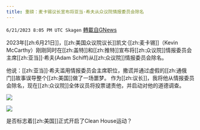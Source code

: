 ```yaml
---
title: 重磅：麦卡锡议长宣布将亚当·希夫从众议院情报委员会除名
---
```

`6/21/2023 8:05 PM UTC Skagen` [轉載自GNews](https://gnews.org/articles/1401939)

2023年[[zh:6月21日]]，[[zh:美国众议院议长]]凯文·[[zh:麦卡锡]]（Kevin McCarthy）刚刚同时在[[zh:盖特]]和[[zh:推特]]宣布将[[zh:众议院]]情报委员会主席[[zh:亚当]]·希夫(Adam Schiff)从[[zh:众议院]]情报委员会除名。

他说：[[zh:亚当]]·希夫滥用情报委员会主席职位，撒谎并通过虚假的[[zh:通俄门]]故事误导整个[[zh:美国]]做了一场噩梦。 作为[[zh:议长]]，我将他从情报委员会除名，现在[[zh:众议院]]全体议员将投票谴责他，并启动对他的道德调查。


![](https://ipfs.gnews.org/ipfs/QmR31jnKTiwUBRhE6WrqGxGS3CZS2FZbrMZJKVJWzTCjmH?filename=Screenshot_2023-06-21_at_21.53.52.png)


![](https://ipfs.gnews.org/ipfs/QmcLawr1aoFZwfkGs8hKsfkGNn7KKcLbDRvCRxqgjWdRa3?filename=Screenshot_2023-06-21_at_21.53.32.png)

是否标志着[[zh:美国]]正式开启了Clean House运动？
